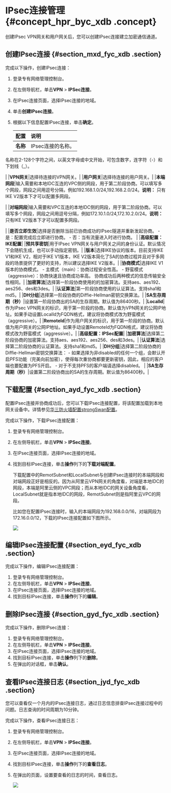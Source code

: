 # IPsec连接管理 {#concept_hpr_byc_xdb .concept}

创建IPsec VPN网关和用户网关后，您可以创建IPsec连接建立加密通信通道。

## 创建IPsec连接 {#section_mxd_fyc_xdb .section}

完成以下操作，创建IPsec连接：

1.  登录专有网络管理控制台。
2.  在左侧导航栏，单击**VPN** \> **IPSec连接**。
3.  在IPsec连接页面，选择IPsec连接的地域。
4.  单击**创建IPsec连接**。
5.  根据以下信息配置IPsec连接，单击**确定**。

    |配置|说明|
    |:-|:-|
    |**名称**| IPsec连接的名称。

 名称在2-128个字符之间，以英文字母或中文开始，可包含数字，连字符（-）和下划线（\_）。

 |
    |**VPN网关**|选择待连接的VPN网关。|
    |**用户网关**|选择待连接的用户网关。|
    |**本端网段**|输入需要和本地IDC互连的VPC侧的网段，用于第二阶段协商。可以填写多个网段，网段之间用逗号分隔，例如192.168.1.0/24,192.168.2.0/24。**说明：** 只有IKE V2版本下才可以配置多网段。

|
    |**对端网段**|输入需要和VPC互连的本地IDC侧的网段，用于第二阶段协商。可以填写多个网段，网段之间用逗号分隔，例如172.10.1.0/24,172.10.2.0/24。**说明：** 只有IKE V2版本下才可以配置多网段。

|
    |**是否立即生效**|选择是否删除当前已协商成功的IPsec隧道并重新发起协商。    -   是：配置完成后立即进行协商。
    -   否：当有流量进入时进行协商。
|
    |**高级配置：IKE配置**|
    |**预共享密钥**|用于IPsec VPN网关与用户网关之间的身份认证。默认情况下会随机生成，也可以手动指定密钥。|
    |**版本**|选择IKE协议的版本。目前支持IKE V1和IKE V2，相对于IKE V1版本，IKE V2版本简化了SA的协商过程并且对于多网段的场景提供了更好的支持，所以建议选择IKE V2版本。|
    |**协商模式**|选择IKE V1版本的协商模式。    -   主模式（main）：协商过程安全性高。
    -   野蛮模式（aggressive）：协商快速且协商成功率高。
协商成功后两种模式的信息传输安全性相同。|
    |**加密算法**|选择第一阶段协商使用的的加密算法。支持aes、aes192、aes256、des和3des。|
    |**认证算法**|第一阶段协商使用的认证算法。支持sha1和md5。|
    |**DH分组**|选择第一阶段协商的Diffie-Hellman密钥交换算法。|
    |**SA生存周期（秒）**|设置第一阶段协商出的SA的生存周期。默认值为86400秒。|
    |**LocalId**|作为IPsec VPN网关的标识，用于第一阶段的协商。默认值为VPN网关的公网IP地址。如果手动设置LocalId为FQDN格式，建议将协商模式改为野蛮模式（aggressive）。|
    |**RemoteId**|作为用户网关的标识，用于第一阶段的协商。默认值为用户网关的公网IP地址。如果手动设置RemoteId为FQDN格式，建议将协商模式改为野蛮模式（aggressive）。|
    |**高级配置：IPSec配置**|
    |**加密算法**|选择第二阶段协商的加密算法。支持aes、aes192、aes256、des和3des。|
    |**认证算法**|选择第二阶段协商的认证算法。支持sha1和md5。|
    |**DH分组**|选择第二阶段协商的Diffie-Hellman密钥交换算法：    -   如果选择为非disabled的任何一个组，会默认开启PFS功能（完美向前加密），使得每次重协商都要更新密钥，因此，相应的客户端也要配置为PFS开启。
    -   对于不支持PFS的客户端请选择disabled。
|
    |**SA生存周期（秒）**|设置第二阶段协商出的SA的生存周期。默认值为86400秒。|


## 下载配置 {#section_ayd_fyc_xdb .section}

配置IPsec连接并协商成功后，您可以下载IPsec连接配置，将该配置加载到本地网关设备中。详情参见[华三防火墙配置](../intl.zh-CN/最佳实践/本地网关配置/华三防火墙配置.md#)[strongSwan配置](../intl.zh-CN/最佳实践/本地网关配置/strongSwan配置.md#)。

完成以下操作，下载IPsec连接配置：

1.  登录专有网络管理控制台。
2.  在左侧导航栏，单击**VPN** \> **IPSec连接**。
3.  在IPsec连接页面，选择IPsec连接的地域。
4.  找到目标IPsec连接，单击**操作**列下的**下载对端配置**。

    下载配置中的RemotSubnet和LocalSubnet与创建IPsec连接时的本端网段和对端网段正好是相反的。因为从阿里云VPN网关的角度看，对端是本地IDC的网段，本端是阿里云侧的VPC网段；而从本地IDC的网关设备角度看，LocalSubnet就是指本地IDC的网段，RemotSubnet则是指阿里云VPC的网段。

    比如您在配置IPsec连接时，输入的本端网段为192.168.0.0/16，对端网段为172.16.0.0/12，下载的IPsec连接配置如下图所示。

    ![](http://static-aliyun-doc.oss-cn-hangzhou.aliyuncs.com/assets/img/13351/15523569533317_zh-CN.png)


## 编辑IPsec连接配置 {#section_eyd_fyc_xdb .section}

完成以下操作，编辑IPsec连接配置：

1.  登录专有网络管理控制台。
2.  在左侧导航栏，单击**VPN** \> **IPSec连接**。
3.  在IPsec连接页面，选择IPsec连接的地域。
4.  找到目标IPsec连接，单击**操作**列下的**编辑**。

## 删除IPsec连接 {#section_gyd_fyc_xdb .section}

完成以下操作，删除IPsec连接：

1.  登录专有网络管理控制台。
2.  在左侧导航栏，单击**VPN** \> **IPSec连接**。
3.  在IPsec连接页面，选择IPsec连接的地域。
4.  找到目标IPsec连接，单击**操作**列下的**删除**。
5.  在弹出的对话框，单击**确认**。

## 查看IPsec连接日志 {#section_jyd_fyc_xdb .section}

您可以查看仅一个月内的IPsec连接日志，通过日志信息排查IPsec连接过程中的问题。日志查询的时间周期为10分钟。

完成以下操作，查看IPsec连接日志：

1.  登录专有网络管理控制台。
2.  在左侧导航栏，单击**VPN** \> **IPSec连接**。
3.  在IPsec连接页面，选择IPsec连接的地域。
4.  找到目标IPsec连接，单击**操作**列下的**查看日志**。
5.  在弹出的页面，设置要查看的日志的时间，查看日志。

    ![](http://static-aliyun-doc.oss-cn-hangzhou.aliyuncs.com/assets/img/13359/15523569533342_zh-CN.png)


